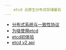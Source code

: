 ```yaml
---
    etcd 云原生分布式存储基石
---
```


- [分布式系统与一致性协议](/etcd/001一致性.md)
- [为啥使用etcd](/etcd/002为啥选择etcd.md)
- [etcd初体验](/etcd/003etcd初体验.md)
- [etcd v2 api](/etcd/004etcd-v2-api.md)
